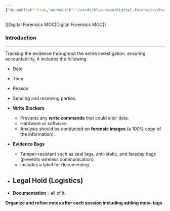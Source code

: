 ```yaml
---
{"dg-publish":true,"permalink":"/cards/blue-team/digital-forensics/chain-of-custody/"}
---
```


[[Digital Forensics MOC\|Digital Forensics MOC]]
### Introduction
---
Tracking the evidence throughout the entire investigation, ensuring accountability, it includes the following:

- Date
- Time
- Reason
- Sending and receiving parties.

- **Write Blockers**
	- Prevents any **write commands** that could alter data.
	- Hardware or software.
	- Analysis should be conducted on **forensic images** (a 100% copy of the information).
- **Evidence Bags**
	- Tamper-resistant such as seal tags, anti-static, and faraday bags (prevents wireless communication).
	- Includes a label for documenting.
- **Legal Hold** (Logistics)
	- 
- **Documentation** - all of it.


**Organize and refine notes after each session including adding meta-tags**

